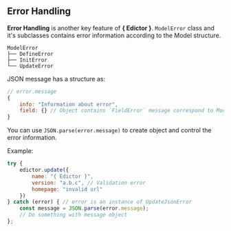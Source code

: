 <div class="flex flex-center width-100">
<h2>Error Handling</h2>
</div>

**Error Handling** is another key feature of **{ Edictor }**.
`ModelError` class and it's subclasses contains error information according
to the Model structure.
```shell
ModelError
├── DefineError
├── InitError
└── UpdateError
```

JSON message has a structure as:
```js
// error.message
{
    info: "Information about error",
    field: {} // Object contains `FieldError` message correspond to Model's fields structure.
}
```
You can use `JSON.parse(error.message)` to create object and control
the error information.

Example:
```js
try {
    edictor.update({
        name: "{ Edictor }",
        version: "a.b.c", // Validation error
        homepage: "invalid url"
    })
} catch (error) { // error is an instance of UpdateJsonError
    const message = JSON.parse(error.message);
    // Do something with message object
};
```